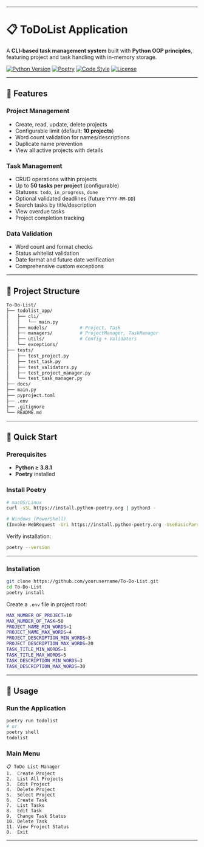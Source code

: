 
---

# 📋 ToDoList Application

A **CLI-based task management system** built with **Python OOP principles**, featuring project and task handling with in-memory storage.

[![Python Version](https://img.shields.io/badge/python-3.8.1%2B-blue.svg)](https://www.python.org/downloads/)
[![Poetry](https://img.shields.io/badge/dependency%20management-poetry-blue)](https://python-poetry.org/)
[![Code Style](https://img.shields.io/badge/code%20style-black-000000.svg)](https://github.com/psf/black)
[![License](https://img.shields.io/badge/license-MIT-green.svg)](LICENSE)

---

## 🌟 Features

### Project Management
- Create, read, update, delete projects  
- Configurable limit (default: **10 projects**)  
- Word count validation for names/descriptions  
- Duplicate name prevention  
- View all active projects with details  

### Task Management
- CRUD operations within projects  
- Up to **50 tasks per project** (configurable)  
- Statuses: `todo`, `in_progress`, `done`  
- Optional validated deadlines (future `YYYY-MM-DD`)  
- Search tasks by title/description  
- View overdue tasks  
- Project completion tracking  

### Data Validation
- Word count and format checks  
- Status whitelist validation  
- Date format and future date verification  
- Comprehensive custom exceptions  

---

## 📁 Project Structure

```bash
To-Do-List/
├── todolist_app/
│   ├── cli/
│   │   └── main.py
│   ├── models/            # Project, Task
│   ├── managers/          # ProjectManager, TaskManager
│   ├── utils/             # Config + Validators
│   └── exceptions/
├── tests/
│   ├── test_project.py
│   ├── test_task.py
│   ├── test_validators.py
│   ├── test_project_manager.py
│   └── test_task_manager.py
├── docs/
├── main.py
├── pyproject.toml
├── .env
├── .gitignore
└── README.md
```

---

## 🚀 Quick Start

### Prerequisites
- **Python ≥ 3.8.1**
- **Poetry** installed

### Install Poetry
```bash
# macOS/Linux
curl -sSL https://install.python-poetry.org | python3 -

# Windows (PowerShell)
(Invoke-WebRequest -Uri https://install.python-poetry.org -UseBasicParsing).Content | py -
```

Verify installation:
```bash
poetry --version
```

---

### Installation
```bash
git clone https://github.com/yourusername/To-Do-List.git
cd To-Do-List
poetry install
```

Create a `.env` file in project root:
```bash
MAX_NUMBER_OF_PROJECT=10
MAX_NUMBER_OF_TASK=50
PROJECT_NAME_MIN_WORDS=1
PROJECT_NAME_MAX_WORDS=4
PROJECT_DESCRIPTION_MIN_WORDS=3
PROJECT_DESCRIPTION_MAX_WORDS=20
TASK_TITLE_MIN_WORDS=1
TASK_TITLE_MAX_WORDS=5
TASK_DESCRIPTION_MIN_WORDS=3
TASK_DESCRIPTION_MAX_WORDS=30
```

---

## 🎯 Usage

### Run the Application
```bash
poetry run todolist
# or
poetry shell
todolist
```

### Main Menu
```
📋 ToDo List Manager
1.  Create Project
2.  List All Projects
3.  Edit Project
4.  Delete Project
5.  Select Project
6.  Create Task
7.  List Tasks
8.  Edit Task
9.  Change Task Status
10. Delete Task
11. View Project Status
0.  Exit
```

---
